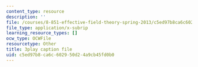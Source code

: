 ```yaml
---
content_type: resource
description: ''
file: /courses/8-851-effective-field-theory-spring-2013/c5ed97b8ca6c602950d24a9cb45fd0b0_VrXUdbg3NiM.srt
file_type: application/x-subrip
learning_resource_types: []
ocw_type: OCWFile
resourcetype: Other
title: 3play caption file
uid: c5ed97b8-ca6c-6029-50d2-4a9cb45fd0b0
---
```

